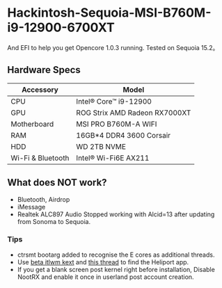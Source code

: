 # Hackintosh-Sequoia-MSI-B760M-i9-12900-6700XT

And EFI to help you get Opencore 1.0.3 running. Tested on Sequoia 15.2。

## Hardware Specs

| Accessory         | Model                                   |
| ----------------- | --------------------------------------- |
| CPU               | Intel® Core™ i9-12900                   |
| GPU               | ROG Strix AMD Radeon RX7000XT           |
| Motherboard       | MSI PRO B760M-A WIFI                    |
| RAM               | 16GB*4 DDR4 3600 Corsair                |
| HDD               | WD 2TB NVME                             |
| Wi-Fi & Bluetooth | Intel® Wi-Fi6E AX211                    |

## What does NOT work?
- Bluetooth, Airdrop
- iMessage
- Realtek ALC897 Audio Stopped working with Alcid=13 after updating from Sonoma to Sequoia.

### Tips
- ctrsmt bootarg added to recognise the E cores as additional threads.
- Use [beta itlwm kext](https://github.com/Lorys89/itlwm/releases/tag/v2.4.0-alpha) and [this thread](https://github.com/OpenIntelWireless/itlwm/issues/983) to find the Heliport app.
- If you get a blank screen post kernel right before installation, Disable NootRX and enable it once in userland post account creation.
